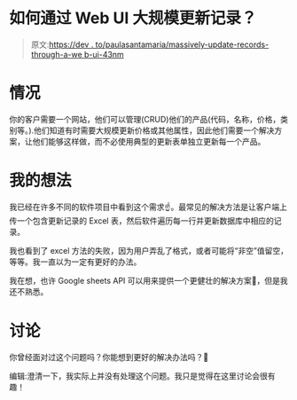 # 如何通过 Web UI 大规模更新记录？

> 原文:[https://dev . to/paulasantamaria/massively-update-records-through-a-we b-ui-43nm](https://dev.to/paulasantamaria/massively-update-records-through-a-web-ui-43nm)

# 情况

你的客户需要一个网站，他们可以管理(CRUD)他们的产品(代码，名称，价格，类别等。).他们知道有时需要大规模更新价格或其他属性，因此他们需要一个解决方案，让他们能够这样做，而不必使用典型的更新表单独立更新每一个产品。

# 我的想法

我已经在许多不同的软件项目中看到这个需求☝️。最常见的解决方法是让客户端上传一个包含更新记录的 Excel 表，然后软件遍历每一行并更新数据库中相应的记录。

我也看到了 excel 方法的失败，因为用户弄乱了格式，或者可能将“非空”值留空，等等。我一直以为一定有更好的办法。

我在想，也许 Google sheets API 可以用来提供一个更健壮的解决方案🤔，但是我还不熟悉。

# 讨论

你曾经面对过这个问题吗？你能想到更好的解决办法吗？🎤

编辑:澄清一下，我实际上并没有处理这个问题。我只是觉得在这里讨论会很有趣！
